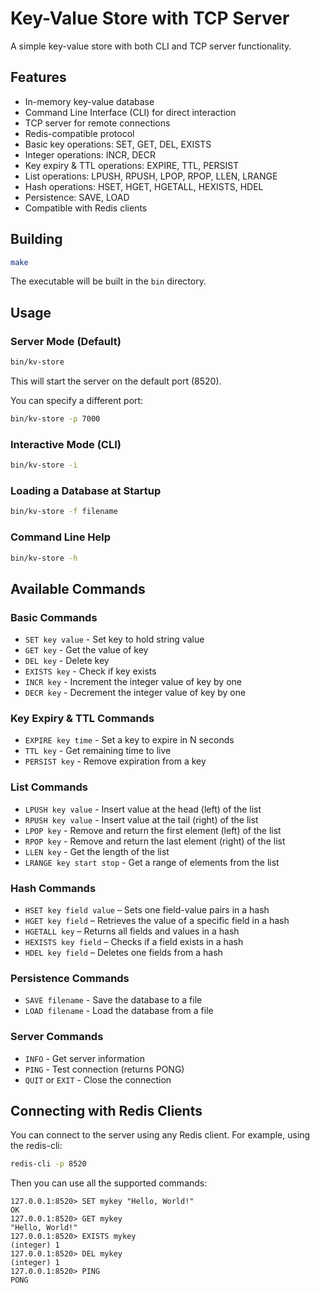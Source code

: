 # Key-Value Store with TCP Server

A simple key-value store with both CLI and TCP server functionality.

## Features

- In-memory key-value database
- Command Line Interface (CLI) for direct interaction
- TCP server for remote connections
- Redis-compatible protocol
- Basic key operations: SET, GET, DEL, EXISTS
- Integer operations: INCR, DECR
- Key expiry & TTL operations: EXPIRE, TTL, PERSIST
- List operations: LPUSH, RPUSH, LPOP, RPOP, LLEN, LRANGE
- Hash operations: HSET, HGET, HGETALL, HEXISTS, HDEL
- Persistence: SAVE, LOAD
- Compatible with Redis clients

## Building

```bash
make
```

The executable will be built in the `bin` directory.

## Usage

### Server Mode (Default)

```bash
bin/kv-store
```

This will start the server on the default port (8520).

You can specify a different port:

```bash
bin/kv-store -p 7000
```

### Interactive Mode (CLI)

```bash
bin/kv-store -i
```

### Loading a Database at Startup

```bash
bin/kv-store -f filename
```

### Command Line Help

```bash
bin/kv-store -h
```

## Available Commands

### Basic Commands

- `SET key value` - Set key to hold string value
- `GET key` - Get the value of key
- `DEL key` - Delete key
- `EXISTS key` - Check if key exists
- `INCR key` - Increment the integer value of key by one
- `DECR key` - Decrement the integer value of key by one

### Key Expiry & TTL Commands

- `EXPIRE key time` - Set a key to expire in N seconds
- `TTL key` - Get remaining time to live
- `PERSIST key` - Remove expiration from a key

### List Commands

- `LPUSH key value` - Insert value at the head (left) of the list
- `RPUSH key value` - Insert value at the tail (right) of the list
- `LPOP key` - Remove and return the first element (left) of the list
- `RPOP key` - Remove and return the last element (right) of the list
- `LLEN key` - Get the length of the list
- `LRANGE key start stop` - Get a range of elements from the list

### Hash Commands

- `HSET key field value` – Sets one field-value pairs in a hash
- `HGET key field` – Retrieves the value of a specific field in a hash
- `HGETALL key` – Returns all fields and values in a hash
- `HEXISTS key field` – Checks if a field exists in a hash
- `HDEL key field` – Deletes one fields from a hash

### Persistence Commands

- `SAVE filename` - Save the database to a file
- `LOAD filename` - Load the database from a file

### Server Commands

- `INFO` - Get server information
- `PING` - Test connection (returns PONG)
- `QUIT` or `EXIT` - Close the connection

## Connecting with Redis Clients

You can connect to the server using any Redis client. For example, using the redis-cli:

```bash
redis-cli -p 8520
```

Then you can use all the supported commands:

```
127.0.0.1:8520> SET mykey "Hello, World!"
OK
127.0.0.1:8520> GET mykey
"Hello, World!"
127.0.0.1:8520> EXISTS mykey
(integer) 1
127.0.0.1:8520> DEL mykey
(integer) 1
127.0.0.1:8520> PING
PONG
```
